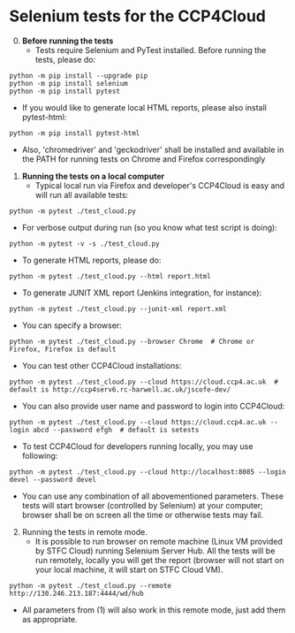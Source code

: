 # Selenium tests for the CCP4Cloud


0. **Before running the tests**
   - Tests require Selenium and PyTest installed. Before running the tests, please do:
```
python -m pip install --upgrade pip
python -m pip install selenium
python -m pip install pytest
```
   - If you would like to generate local HTML reports, please also install pytest-html:
```
python -m pip install pytest-html
```
   - Also, 'chromedriver' and 'geckodriver' shall be installed and available in the PATH for
running tests on Chrome and Firefox correspondingly


1. **Running the tests on a local computer**
   - Typical local run via Firefox and developer's CCP4Cloud is easy and will run all available tests:
```
python -m pytest ./test_cloud.py
```
   - For verbose output during run (so you know what test script is doing):
```
python -m pytest -v -s ./test_cloud.py
```
   - To generate HTML reports, please do:
```
python -m pytest ./test_cloud.py --html report.html
```
   - To generate JUNIT XML report (Jenkins integration, for instance):
```
python -m pytest ./test_cloud.py --junit-xml report.xml
```
   - You can specify a browser:
```
python -m pytest ./test_cloud.py --browser Chrome  # Chrome or Firefox, Firefox is default
```
   - You can test other CCP4Cloud installations:
```
python -m pytest ./test_cloud.py --cloud https://cloud.ccp4.ac.uk  # default is http://ccp4serv6.rc-harwell.ac.uk/jscofe-dev/
```
   - You can also provide user name and password to login into CCP4Cloud:
```
python -m pytest ./test_cloud.py --cloud https://cloud.ccp4.ac.uk --login abcd --password efgh  # default is setests
```
   - To test CCP4Cloud for developers running locally, you may use following:
```
python -m pytest ./test_cloud.py --cloud http://localhost:8085 --login devel --password devel
```
   - You can use any combination of all abovementioned parameters.
These tests will start browser (controlled by Selenium) at your computer; 
browser shall be on screen all the time or otherwise tests may fail.

2. Running the tests in remote mode. 
   - It is possible to run browser on remote machine (Linux VM provided by STFC Cloud) running Selenium Server Hub.
All the tests will be run remotely, locally you will get the report (browser will not start on your local machine,
it will start on STFC Cloud VM).
```
python -m pytest ./test_cloud.py --remote http://130.246.213.187:4444/wd/hub
```
   - All parameters from (1) will also work in this remote mode, just add them as appropriate.

